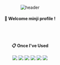 <div align="center">
  
  ![header](https://capsule-render.vercel.app/api?type=slice&text=SSAFY10)


####  :wave: Welcome minji profile !

<br/>
<br/>

####  :clipboard: Once I've Used 

<img src="https://img.shields.io/badge/github-181717?style=for-the-badge&logo=github&logoColor=white">
<img src="https://img.shields.io/badge/VSCode-007ACC?style=for-the-badge&logo=VisualStudioCode&logoColor=white">
<img src="https://img.shields.io/badge/Python-3776AB?style=for-the-badge&logo=Python&logoColor=white">
<img src="https://img.shields.io/badge/Adobephotoshop-31A8FF?style=for-the-badge&logo=Adobephotoshop&logoColor=white">
<img src="https://img.shields.io/badge/Adobeillustrator-FF9A00?style=for-the-badge&logo=Adobeillustrator&logoColor=white">
<img src="https://img.shields.io/badge/Adobepremierepro-9999FF?style=for-the-badge&logo=Adobepremierepro&logoColor=white">

</div>
<!--
**minzzikang/minzzikang** is a ✨ _special_ ✨ repository because its `README.md` (this file) appears on your GitHub profile.


Here are some ideas to get you started:

- 🔭 I’m currently working on ...
- 🌱 I’m currently learning ...
- 👯 I’m looking to collaborate on ...
- 🤔 I’m looking for help with ...
- 💬 Ask me about ...
- 📫 How to reach me: ...
- 😄 Pronouns: ...
- ⚡ Fun fact: ...
-->
